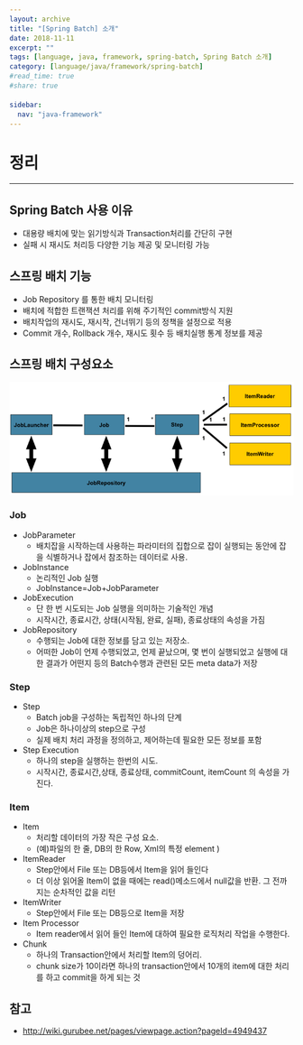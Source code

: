 ```yaml
---
layout: archive
title: "[Spring Batch] 소개"
date: 2018-11-11
excerpt: ""
tags: [language, java, framework, spring-batch, Spring Batch 소개]
category: [language/java/framework/spring-batch]
#read_time: true
#share: true

sidebar:
  nav: "java-framework"
---
```


# 정리

* * *

## Spring Batch 사용 이유

* 대용량 배치에 맞는 읽기방식과 Transaction처리를 간단히 구현
* 실패 시 재시도 처리등 다양한 기능 제공 및 모니터링 가능

## 스프링 배치 기능

* Job Repository 를 통한 배치 모니터링
* 배치에 적합한 트랜잭션 처리를 위해 주기적인 commit방식 지원
* 배치작업의 재시도, 재시작, 건너뛰기 등의 정책을 설정으로 적용
* Commit 개수, Rollback 개수, 재시도 횟수 등 배치실행 통계 정보를 제공

## 스프링 배치 구성요소

![introduce01](/assets/image/language/java/framework/spring-batch/introduce01.png)

### Job

* JobParameter
  * 배치잡을 시작하는데 사용하는 파라미터의 집합으로 잡이 실행되는 동안에 잡을 식별하거나 잡에서 참조하는 데이터로 사용.
* JobInstance
  * 논리적인 Job 실행
  * JobInstance=Job+JobParameter
* JobExecution
  * 단 한 번 시도되는 Job 실행을 의미하는 기술적인 개념
  * 시작시간, 종료시간, 상태(시작됨, 완료, 실패), 종료상태의 속성을 가짐
* JobRepository
  * 수행되는 Job에 대한 정보를 담고 있는 저장소.
  * 어떠한 Job이 언제 수행되었고, 언제 끝났으며, 몇 번이 실행되었고 실행에 대한 결과가 어떤지 등의 Batch수행과 관련된 모든 meta data가 저장

### Step

* Step
  * Batch job을 구성하는 독립적인 하나의 단계
  * Job은 하나이상의 step으로 구성
  * 실제 배치 처리 과정을 정의하고, 제어하는데 필요한 모든 정보를 포함
* Step Execution
  * 하나의 step을 실행하는 한번의 시도.
  * 시작시간, 종료시간,상태, 종료상태, commitCount, itemCount 의 속성을 가진다.

### Item

* Item
  * 처리할 데이터의 가장 작은 구성 요소.
  * (예)파일의 한 줄, DB의 한 Row, Xml의 특정 element )
* ItemReader
  * Step안에서 File 또는 DB등에서 Item을 읽어 들인다
  * 더 이상 읽어올 Item이 없을 때에는 read()메소드에서 null값을 반환. 그 전까지는 순차적인 값을 리턴
* ItemWriter
  * Step안에서 File 또는 DB등으로 Item을 저장
* Item Processor
  * Item reader에서 읽어 들인 Item에 대하여 필요한 로직처리 작업을 수행한다.
* Chunk
  * 하나의 Transaction안에서 처리할 Item의 덩어리.
  * chunk size가 10이라면 하나의 transaction안에서 10개의 item에 대한 처리를 하고 commit을 하게 되는 것
  
## 참고

* <http://wiki.gurubee.net/pages/viewpage.action?pageId=4949437>